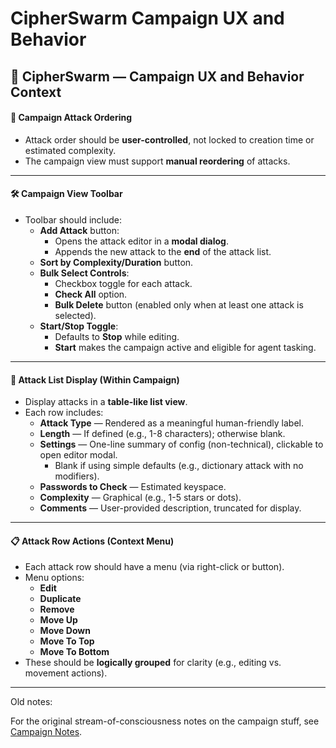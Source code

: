 # CipherSwarm Campaign UX and Behavior

## 🧠 CipherSwarm — Campaign UX and Behavior Context

#### 🎯 Campaign Attack Ordering

- Attack order should be **user-controlled**, not locked to creation time or estimated complexity.
- The campaign view must support **manual reordering** of attacks.

---

#### 🛠️ Campaign View Toolbar

- Toolbar should include:
  - **Add Attack** button:
    - Opens the attack editor in a **modal dialog**.
    - Appends the new attack to the **end** of the attack list.
  - **Sort by Complexity/Duration** button.
  - **Bulk Select Controls**:
    - Checkbox toggle for each attack.
    - **Check All** option.
    - **Bulk Delete** button (enabled only when at least one attack is selected).
  - **Start/Stop Toggle**:
    - Defaults to **Stop** while editing.
    - **Start** makes the campaign active and eligible for agent tasking.

---

#### 🧩 Attack List Display (Within Campaign)

- Display attacks in a **table-like list view**.
- Each row includes:
  - **Attack Type** — Rendered as a meaningful human-friendly label.
  - **Length** — If defined (e.g., 1-8 characters); otherwise blank.
  - **Settings** — One-line summary of config (non-technical), clickable to open editor modal.
    - Blank if using simple defaults (e.g., dictionary attack with no modifiers).
  - **Passwords to Check** — Estimated keyspace.
  - **Complexity** — Graphical (e.g., 1-5 stars or dots).
  - **Comments** — User-provided description, truncated for display.

---

#### 📋 Attack Row Actions (Context Menu)

- Each attack row should have a menu (via right-click or button).
- Menu options:
  - **Edit**
  - **Duplicate**
  - **Remove**
  - **Move Up**
  - **Move Down**
  - **Move To Top**
  - **Move To Bottom**
- These should be **logically grouped** for clarity (e.g., editing vs. movement actions).

---

Old notes:

For the original stream-of-consciousness notes on the campaign stuff, see [Campaign Notes](original_notes/campaigns.md).
